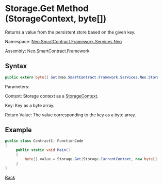 # Storage.Get Method (StorageContext, byte[])

Returns a value from the persistent store based on the given key.

Namespace: [Neo.SmartContract.Framework.Services.Neo](../../neo.md)

Assembly: Neo.SmartContract.Framework

## Syntax

```c#
public extern byte[] Get(Neo.SmartContract.Framework.Services.Neo.StorageContext context, byte[] key)
```

Parameters:

Context: Storage context as a [StorageContext](../StorageContext.md).

Key: Key as a byte array.

Return Value: The value corresponding to the key as a byte array.

## Example

```c#
public class Contract1: FunctionCode
{
     public static void Main()
     {
         byte[] value = Storage.Get(Storage.CurrentContext, new byte[] {0});
     }
}
```



[Back](../Storage.md)
